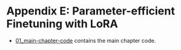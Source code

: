# Appendix E: Parameter-efficient Finetuning with LoRA

- [01_main-chapter-code](01_main-chapter-code) contains the main chapter code.